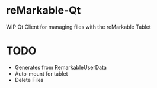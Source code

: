 # reMarkable-Qt
WIP Qt Client for managing files with the reMarkable Tablet

# TODO

* Generates from RemarkableUserData
* Auto-mount for tablet
* Delete Files

